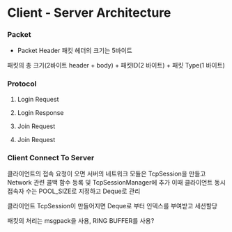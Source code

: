 # Client - Server Architecture 

### Packet

- Packet Header
패킷 헤더의 크기는 5바이트 

패킷의 총 크기(2바이트 header + body) + 패킷ID(2 바이트) + 패킷 Type(1 바이트) 

### Protocol 

1. Login Request 


2. Login Response 


3. Join Request 


4. Join Request

### Client Connect To Server
클라이언트의 접속 요청이 오면 서버의 네트워크 모듈은 TcpSession을 만들고 Network 관련 콜백 함수 등록 및 TcpSessionManager에 추가 
이때 클라이언트 동시접속자 수는 POOL_SIZE로 지정하고 Deque로 관리  

클라이언트 TcpSession이 만들어지면 Deque로 부터 인덱스를 부여받고 세션할당

패킷의 처리는 msgpack을 사용, RING BUFFER를 사용?
